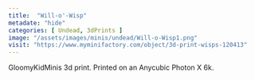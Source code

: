 ```yaml
---
title:  "Will-o'-Wisp"
metadate: "hide"
categories: [ Undead, 3dPrints ]
image: "/assets/images/minis/undead/Will-o-Wisp1.png"
visit: "https://www.myminifactory.com/object/3d-print-wisps-120413"
---
```

GloomyKidMinis 3d print. Printed on an Anycubic Photon X 6k.
